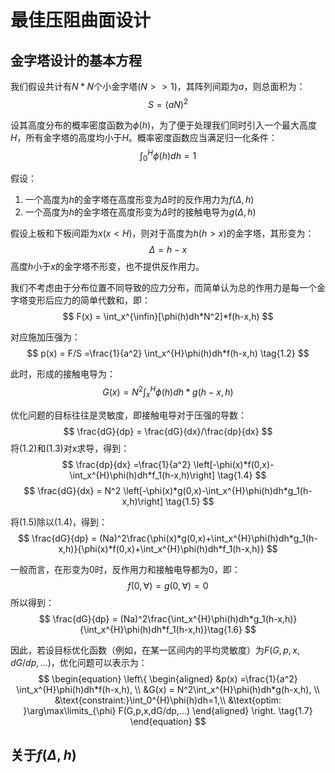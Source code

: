 # 最佳压阻曲面设计

## 金字塔设计的基本方程
我们假设共计有$N*N$个小金字塔$(N>>1)$，其阵列间距为$a$，则总面积为：
$$
S = (aN)^2 
$$

设其高度分布的概率密度函数为$\phi(h)$，为了便于处理我们同时引入一个最大高度$H$，所有金字塔的高度均小于$H$。概率密度函数应当满足归一化条件：
$$
\int_0^{H}\phi(h)dh=1 \tag{1.1}
$$


假设：
1. 一个高度为$h$的金字塔在高度形变为$\Delta$时的反作用力为$f(\Delta,h)$
2. 一个高度为$h$的金字塔在高度形变为$\Delta$时的接触电导为$g(\Delta,h)$

假设上板和下板间距为$x(x<H)$，则对于高度为$h(h>x)$的金字塔，其形变为：
$$
\Delta = h-x
$$
高度$h$小于$x$的金字塔不形变，也不提供反作用力。

我们不考虑由于分布位置不同导致的应力分布，而简单认为总的作用力是每一个金字塔变形后应力的简单代数和，即：
$$
F(x) = \int_x^{\infin}[\phi(h)dh*N^2]*f(h-x,h)
$$

对应施加压强为：
$$
p(x) = F/S =\frac{1}{a^2} \int_x^{H}\phi(h)dh*f(h-x,h) \tag{1.2}
$$

此时，形成的接触电导为：
$$
G(x) = N^2\int_x^{H}\phi(h)dh*g(h-x,h) \tag{1.3}
$$

优化问题的目标往往是灵敏度，即接触电导对于压强的导数：
$$
\frac{dG}{dp} = \frac{dG}{dx}/\frac{dp}{dx}
$$
将(1.2)和(1.3)对x求导，得到：
$$
\frac{dp}{dx} =\frac{1}{a^2} \left[-\phi(x)*f(0,x)-\int_x^{H}\phi(h)dh*f_1(h-x,h)\right] \tag{1.4}
$$
$$
\frac{dG}{dx} = N^2 \left[-\phi(x)*g(0,x)-\int_x^{H}\phi(h)dh*g_1(h-x,h)\right] \tag{1.5}
$$

将(1.5)除以(1.4)，得到：
$$
\frac{dG}{dp} = (Na)^2\frac{\phi(x)*g(0,x)+\int_x^{H}\phi(h)dh*g_1(h-x,h)}{\phi(x)*f(0,x)+\int_x^{H}\phi(h)dh*f_1(h-x,h)}
$$

一般而言，在形变为0时，反作用力和接触电导都为0，即：
$$
f(0,\forall) = g(0,\forall) = 0
$$
所以得到：
$$
\frac{dG}{dp} = (Na)^2\frac{\int_x^{H}\phi(h)dh*g_1(h-x,h)}{\int_x^{H}\phi(h)dh*f_1(h-x,h)}\tag{1.6}
$$

因此，若设目标优化函数（例如，在某一区间内的平均灵敏度）为$F(G,p,x,dG/dp,...)$，优化问题可以表示为：
$$
\begin{equation}
\left\{
\begin{aligned}
&p(x) =\frac{1}{a^2} \int_x^{H}\phi(h)dh*f(h-x,h), \\
&G(x) = N^2\int_x^{H}\phi(h)dh*g(h-x,h), \\
&\text{constraint:}\int_0^{H}\phi(h)dh=1,\\
&\text{optim: }\arg\max\limits_{\phi} F(G,p,x,dG/dp,...)
\end{aligned}
\right.
\tag{1.7}
\end{equation}
$$

## 关于$f(\Delta,h)$